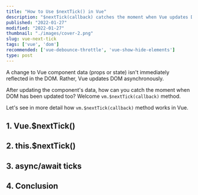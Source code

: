 ```yaml
---
title: "How to Use $nextTick() in Vue"
description: "$nextTick(callback) catches the moment when Vue updates DOM."  
published: "2022-01-27"
modified: "2022-01-27"
thumbnail: "./images/cover-2.png"
slug: vue-next-tick
tags: ['vue', 'dom']
recommended: ['vue-debounce-throttle', 'vue-show-hide-elements']
type: post
---
```


A change to Vue component data (props or state) isn't immediately reflected in the DOM. Rather, Vue updates DOM asynchronously.  

After updating the component's data, how can you catch the moment when DOM has been updated too? Welcome `vm.$nextTick(callback)` method.  

Let's see in more detail how `vm.$nextTick(callback)` method works in Vue.  

## 1. Vue.$nextTick()

## 2. this.$nextTick()

## 3. async/await ticks

## 4. Conclusion